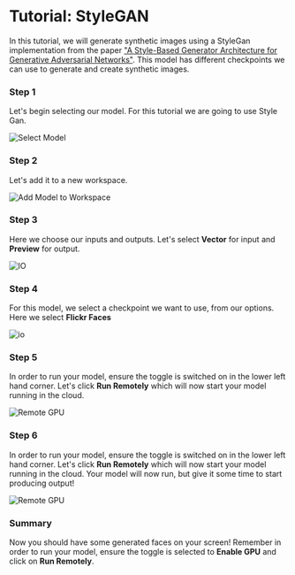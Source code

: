 # Tutorial: StyleGAN

In this tutorial, we will generate synthetic images using a StyleGan implementation from the paper ["A Style-Based Generator Architecture for Generative Adversarial Networks"](https://arxiv.org/pdf/1812.04948.pdf). This model has different checkpoints we can use to generate and create synthetic images.

### Step 1

Let's begin selecting our model. For this tutorial we are going to use Style Gan.

![Select Model](assets/images/tutorials/tutorial_style_gan/01_selecting_model.png)

### Step 2

Let's add it to a new workspace.

![Add Model to Workspace](assets/images/how-to/run-model/add-to-workspace.png)

### Step 3

Here we choose our inputs and outputs. Let's select **Vector** for input and **Preview** for output.

![IO](assets/images/tutorials/tutorial_style_gan/03_workspace.png)

### Step 4

For this model, we select a checkpoint we want to use, from our options. Here we select **Flickr Faces**

![io](assets/images/tutorials/tutorial_style_gan/04_io.png)

### Step 5

In order to run your model, ensure the toggle is switched on in the lower left hand corner. Let's click **Run Remotely** which will now start your model running in the cloud.

![Remote GPU](assets/images/how-to/run-locally/running-remotely.png)

### Step 6

In order to run your model, ensure the toggle is switched on in the lower left hand corner. Let's click **Run Remotely** which will now start your model running in the cloud. Your model will now run, but give it some time to start producing output!

![Remote GPU](assets/images/tutorials/tutorial_style_gan/06_success.png)

### Summary

Now you should have some generated faces on your screen! Remember in order to run your model, ensure the toggle is selected to **Enable GPU** and click on **Run Remotely**.
